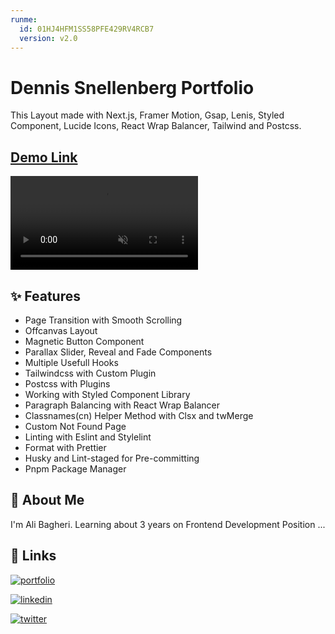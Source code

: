 ```yaml
---
runme:
  id: 01HJ4HFM1SS58PFE429RV4RCB7
  version: v2.0
---
```


# Dennis Snellenberg Portfolio

This Layout made with Next.js, Framer Motion, Gsap, Lenis, Styled Component, Lucide Icons, React Wrap Balancer, Tailwind and Postcss.

## [Demo Link](https://dennis-snellenberg-portfolio.vercel.app/)

<video controls loop muted autoplay>
  <source src="./public/screen-record.webm" type="video/webm" />
  <source src="./public/screen-record.mp4" type="video/mp4" />
</video>

## ✨ Features

- Page Transition with Smooth Scrolling
- Offcanvas Layout
- Magnetic Button Component
- Parallax Slider, Reveal and Fade Components
- Multiple Usefull Hooks
- Tailwindcss with Custom Plugin
- Postcss with Plugins
- Working with Styled Component Library
- Paragraph Balancing with React Wrap Balancer
- Classnames(cn) Helper Method with Clsx and twMerge
- Custom Not Found Page
- Linting with Eslint and Stylelint
- Format with Prettier
- Husky and Lint-staged for Pre-committing
- Pnpm Package Manager

## 🚀 About Me

I'm Ali Bagheri. Learning about 3 years on Frontend Development Position ...

## 🔗 Links

[![portfolio](https://img.shields.io/badge/Github-000?style=for-the-badge&logo=github&logoColor=white)](https://github.com/AliBagheri2079)

[![linkedin](https://img.shields.io/badge/linkedin-0A66C2?style=for-the-badge&logo=linkedin&logoColor=white)](https://www.linkedin.com/in/alibagheri2079/)

[![twitter](https://img.shields.io/badge/twitter-1DA1F2?style=for-the-badge&logo=twitter&logoColor=white)](https://twitter.com/AliBagheri2079)
